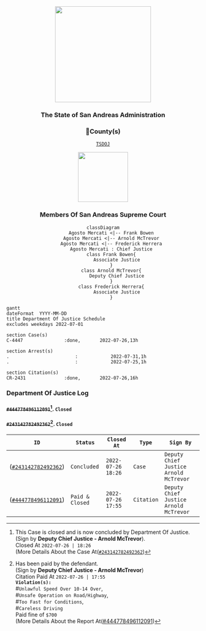 <div align="center">
<img width="250" height="auto" src="https://forum.nes-newlife.de/wcf/image-proxy/?key=f0c867469b101ad75cd2f12f2b055a36eb57b55bdaaa536c7a77576c58b9ae87-aHR0cHM6Ly9pLmliYi5jby9zYndMVFZYL1l1WHRjVDIucG5n" />
</div>

<h3 align="center">The State of San Andreas Administration</h3>

<div align="center">
<h3>🔰County(s)</h3> 
  
  [`TSDOJ`](https://github.com/NotKaarlo/FivePD-Reports/tree/main/TSDOJ)
</div>

<div align="center">
<img width="auto" height="130" src="https://justice-ls.xyz/wp-content/uploads/2020/07/doj-vector.png" />
</div>

<div align="center">
  <h3>Members Of San Andreas Supreme Court</h3>

```mermaid
classDiagram
      Agosto Mercati <|-- Frank Bowen
      Agosto Mercati <|-- Arnold McTrevor
      Agosto Mercati <|-- Frederick Herrera
      Agosto Mercati : Chief Justice
      class Frank Bowen{
          Associate Justice
      }
      class Arnold McTrevor{
          Deputy Chief Justice
      }
      class Frederick Herrera{
          Associate Justice
      }
```
</div>

```mermaid
gantt
dateFormat  YYYY-MM-DD
title Department Of Justice Schedule
excludes weekdays 2022-07-01

section Case(s)
C-4447               :done,       2022-07-26,13h

section Arrest(s)
.                        :            2022-07-31,1h
.                        :            2022-07-25,1h

section Citation(s)
CR-2431              :done,       2022-07-26,16h          
```

### Department Of Justice Log
#### ~~`#444778496112091`~~[^1]. `Closed`
#### ~~`#243142782492362`~~[^2]. `Closed`

[^1]:  This Case is closed and is now concluded by Department Of Justice.  
  (Sign by **Deputy Chief Justice - Arnold McTrevor**).  
  Closed At `2022-07-26 | 18:26`  
  (More Details About the Case At([`#243142782492362`](https://notkaarlo.github.io/State-of-San-Andreas/TSDOJ/Case%23444778496112091))   
[^2]:  Has been paid by the defendant.   
  (Sign by **Deputy Chief Justice - Arnold McTrevor**)  
  Citation Paid At `2022-07-26 | 17:55`        
  **`Violation(s):`**      
  #`Unlawful Speed Over 10-14 Over`,   
  #`Unsafe Operation on Road/Highway`,  
  #`Too Fast for Conditions`,  
  #`Careless Driving`  
  Paid fine of `$700`  
  (More Details About the Report At([#444778496112091](https://notkaarlo.github.io/State-of-San-Andreas/TSDOJ/CR%23243142782492362))   

  | `ID`               | `Status`        | `Closed At`          | `Type`     | `Sign By`                              |  
  |--------------------|-----------------|----------------------|------------|----------------------------------------|  
  | ([`#243142782492362`](https://notkaarlo.github.io/State-of-San-Andreas/TSDOJ/Case%23444778496112091)) | `Concluded`     | `2022-07-26` `18:26` | `Case`     | `Deputy Chief Justice Arnold McTrevor` |  
  | ([`#444778496112091`](https://notkaarlo.github.io/State-of-San-Andreas/TSDOJ/CR%23243142782492362)) | `Paid & Closed` | `2022-07-26` `17:55` | `Citation` | `Deputy Chief Justice Arnold McTrevor` |  

